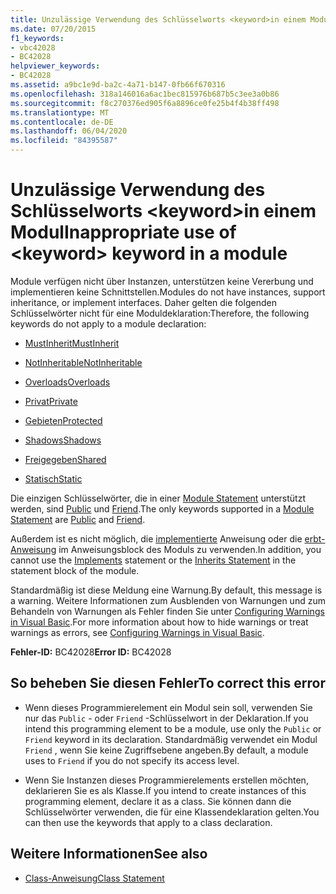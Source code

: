 ```yaml
---
title: Unzulässige Verwendung des Schlüsselworts <keyword>in einem Modul
ms.date: 07/20/2015
f1_keywords:
- vbc42028
- BC42028
helpviewer_keywords:
- BC42028
ms.assetid: a9bc1e9d-ba2c-4a71-b147-0fb66f670316
ms.openlocfilehash: 318a146016a6ac1bec815976b687b5c3ee3a0b86
ms.sourcegitcommit: f8c270376ed905f6a8896ce0fe25b4f4b38ff498
ms.translationtype: MT
ms.contentlocale: de-DE
ms.lasthandoff: 06/04/2020
ms.locfileid: "84395587"
---
```

# <a name="inappropriate-use-of-keyword-keyword-in-a-module"></a><span data-ttu-id="19a95-102">Unzulässige Verwendung des Schlüsselworts \<keyword>in einem Modul</span><span class="sxs-lookup"><span data-stu-id="19a95-102">Inappropriate use of \<keyword> keyword in a module</span></span>
<span data-ttu-id="19a95-103">Module verfügen nicht über Instanzen, unterstützen keine Vererbung und implementieren keine Schnittstellen.</span><span class="sxs-lookup"><span data-stu-id="19a95-103">Modules do not have instances, support inheritance, or implement interfaces.</span></span> <span data-ttu-id="19a95-104">Daher gelten die folgenden Schlüsselwörter nicht für eine Moduldeklaration:</span><span class="sxs-lookup"><span data-stu-id="19a95-104">Therefore, the following keywords do not apply to a module declaration:</span></span>  
  
- [<span data-ttu-id="19a95-105">MustInherit</span><span class="sxs-lookup"><span data-stu-id="19a95-105">MustInherit</span></span>](../language-reference/modifiers/mustinherit.md)  
  
- [<span data-ttu-id="19a95-106">NotInheritable</span><span class="sxs-lookup"><span data-stu-id="19a95-106">NotInheritable</span></span>](../language-reference/modifiers/notinheritable.md)  
  
- [<span data-ttu-id="19a95-107">Overloads</span><span class="sxs-lookup"><span data-stu-id="19a95-107">Overloads</span></span>](../language-reference/modifiers/overloads.md)  
  
- [<span data-ttu-id="19a95-108">Privat</span><span class="sxs-lookup"><span data-stu-id="19a95-108">Private</span></span>](../language-reference/modifiers/private.md)  
  
- [<span data-ttu-id="19a95-109">Gebieten</span><span class="sxs-lookup"><span data-stu-id="19a95-109">Protected</span></span>](../language-reference/modifiers/protected.md)  
  
- [<span data-ttu-id="19a95-110">Shadows</span><span class="sxs-lookup"><span data-stu-id="19a95-110">Shadows</span></span>](../language-reference/modifiers/shadows.md)  
  
- [<span data-ttu-id="19a95-111">Freigegeben</span><span class="sxs-lookup"><span data-stu-id="19a95-111">Shared</span></span>](../language-reference/modifiers/shared.md)  
  
- [<span data-ttu-id="19a95-112">Statisch</span><span class="sxs-lookup"><span data-stu-id="19a95-112">Static</span></span>](../language-reference/modifiers/static.md)  
  
 <span data-ttu-id="19a95-113">Die einzigen Schlüsselwörter, die in einer [Module Statement](../language-reference/statements/module-statement.md) unterstützt werden, sind [Public](../language-reference/modifiers/public.md) und [Friend](../language-reference/modifiers/friend.md).</span><span class="sxs-lookup"><span data-stu-id="19a95-113">The only keywords supported in a [Module Statement](../language-reference/statements/module-statement.md) are [Public](../language-reference/modifiers/public.md) and [Friend](../language-reference/modifiers/friend.md).</span></span>  
  
 <span data-ttu-id="19a95-114">Außerdem ist es nicht möglich, die [implementierte](../language-reference/statements/implements-clause.md) Anweisung oder die [erbt-Anweisung](../language-reference/statements/inherits-statement.md) im Anweisungsblock des Moduls zu verwenden.</span><span class="sxs-lookup"><span data-stu-id="19a95-114">In addition, you cannot use the [Implements](../language-reference/statements/implements-clause.md) statement or the [Inherits Statement](../language-reference/statements/inherits-statement.md) in the statement block of the module.</span></span>  
  
 <span data-ttu-id="19a95-115">Standardmäßig ist diese Meldung eine Warnung.</span><span class="sxs-lookup"><span data-stu-id="19a95-115">By default, this message is a warning.</span></span> <span data-ttu-id="19a95-116">Weitere Informationen zum Ausblenden von Warnungen und zum Behandeln von Warnungen als Fehler finden Sie unter [Configuring Warnings in Visual Basic](/visualstudio/ide/configuring-warnings-in-visual-basic).</span><span class="sxs-lookup"><span data-stu-id="19a95-116">For more information about how to hide warnings or treat warnings as errors, see [Configuring Warnings in Visual Basic](/visualstudio/ide/configuring-warnings-in-visual-basic).</span></span>  
  
 <span data-ttu-id="19a95-117">**Fehler-ID:** BC42028</span><span class="sxs-lookup"><span data-stu-id="19a95-117">**Error ID:** BC42028</span></span>  
  
## <a name="to-correct-this-error"></a><span data-ttu-id="19a95-118">So beheben Sie diesen Fehler</span><span class="sxs-lookup"><span data-stu-id="19a95-118">To correct this error</span></span>  
  
- <span data-ttu-id="19a95-119">Wenn dieses Programmierelement ein Modul sein soll, verwenden Sie nur das `Public` - oder `Friend` -Schlüsselwort in der Deklaration.</span><span class="sxs-lookup"><span data-stu-id="19a95-119">If you intend this programming element to be a module, use only the `Public` or `Friend` keyword in its declaration.</span></span> <span data-ttu-id="19a95-120">Standardmäßig verwendet ein Modul `Friend` , wenn Sie keine Zugriffsebene angeben.</span><span class="sxs-lookup"><span data-stu-id="19a95-120">By default, a module uses to `Friend` if you do not specify its access level.</span></span>  
  
- <span data-ttu-id="19a95-121">Wenn Sie Instanzen dieses Programmierelements erstellen möchten, deklarieren Sie es als Klasse.</span><span class="sxs-lookup"><span data-stu-id="19a95-121">If you intend to create instances of this programming element, declare it as a class.</span></span> <span data-ttu-id="19a95-122">Sie können dann die Schlüsselwörter verwenden, die für eine Klassendeklaration gelten.</span><span class="sxs-lookup"><span data-stu-id="19a95-122">You can then use the keywords that apply to a class declaration.</span></span>  
  
## <a name="see-also"></a><span data-ttu-id="19a95-123">Weitere Informationen</span><span class="sxs-lookup"><span data-stu-id="19a95-123">See also</span></span>

- [<span data-ttu-id="19a95-124">Class-Anweisung</span><span class="sxs-lookup"><span data-stu-id="19a95-124">Class Statement</span></span>](../language-reference/statements/class-statement.md)
